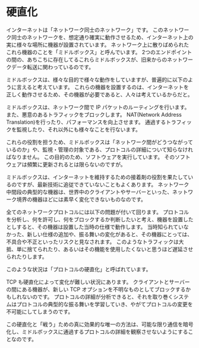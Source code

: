 # 硬直化

インターネットは「ネットワーク同士のネットワーク」です。
このネットワーク同士のネットワークを、想定通り確実に動作させるため、インターネット上の実に様々な場所に機器が設置されています。
ネットワーク上に散りばめられたこれら機器のことを「ミドルボックス」と呼んでいます。
2つのエンドポイントの間の、あちこちに存在してるこれらミドルボックスが、旧来からのネットワークデータ転送に関わっているのです。

ミドルボックスは、様々な目的で様々な動作をしていますが、普遍的に以下のように言えると考えています。
これらの機器を設置するのは、インターネットを正しく動作させるため、その機器が必要であると、人々は考えているからだと。

ミドルボックスは、ネットワーク間で IP パケットのルーティングを行います。
また、悪意のあるトラフィックをブロックします。
NAT(Network Address Translation)を行ったり、パフォーマンスを向上させます。
通過するトラフィックを監視したり、それ以外にも様々なことを行ないます。

これらの役割を担うため、ミドルボックスは「ネットワーク間がどうつながっているのか」や、監視・管理の対象である、プロトコルの詳細について知らなければなりません。
この目的のため、ソフトウェアを実行しています。
そのソフトウェアは頻繁に更新されるとは限らないのですが。

ミドルボックスは、インターネットを維持するための接着剤の役割を果たしているのですが、最新技術に追従できていないこともよくあります。
ネットワーク中間段の典型的な機器は、世界中のクライアントやサーバーといった、ネットワーク境界の機器ほどには素早く変化できないものなのです。

全てのネットワークプロトコルには以下の問題が付いて回ります。
プロトコルを分析し、何を許可し、何をブロックするか判断したいと考え、機器を設置したとしすると、その機器は設置した当時の仕様で動作します。
当時知られていなかった、新しい仕様の追加や、振る舞いの変化があると、その機器にとっては、不具合や不正といったリスクと見なされます。
このようなトラフィックは大抵、単に捨てられたり、あるいはその機能を使用したくないと思うほど遅延させられたりします。

このような状況は「プロトコルの硬直化」と呼ばれています。

TCP も硬直化によって変化が難しい状況にあります。
クライアントとサーバーの間にある機器が、新しい TCP オプションを不明なものとしてブロックするかもしれないのです。
プロトコルの詳細が分析できると、それを取り巻くシステムはプロトコルの典型的な振る舞いを学習していき、やがてプロトコルの変更を不可能にしてしまうのです。

この硬直化と「戦う」ための真に効果的な唯一の方法は、可能な限り通信を暗号化し、ミドルボックスに通過するプロトコルの詳細を観察させないようにすることなのです。
